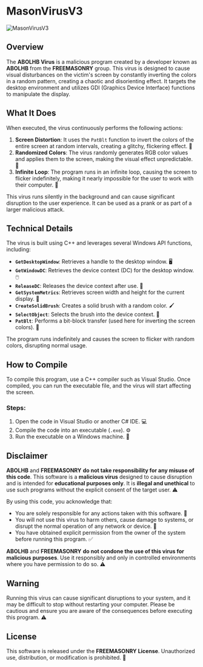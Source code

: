 # MasonVirusV3

![MasonVirusV3](https://i.ibb.co/7K0WY3k/imagge.png)

## Overview

The **ABOLHB Virus** is a malicious program created by a developer known as **ABOLHB** from the **FREEMASONRY** group. This virus is designed to cause visual disturbances on the victim's screen by constantly inverting the colors in a random pattern, creating a chaotic and disorienting effect. It targets the desktop environment and utilizes GDI (Graphics Device Interface) functions to manipulate the display.

## What It Does

When executed, the virus continuously performs the following actions:

1. **Screen Distortion**: It uses the `PatBlt` function to invert the colors of the entire screen at random intervals, creating a glitchy, flickering effect. 🎨
2. **Randomized Colors**: The virus randomly generates RGB color values and applies them to the screen, making the visual effect unpredictable. 🌈
3. **Infinite Loop**: The program runs in an infinite loop, causing the screen to flicker indefinitely, making it nearly impossible for the user to work with their computer. 🔁

This virus runs silently in the background and can cause significant disruption to the user experience. It can be used as a prank or as part of a larger malicious attack.

## Technical Details

The virus is built using C++ and leverages several Windows API functions, including:

- **`GetDesktopWindow`**: Retrieves a handle to the desktop window. 🖥️
- **`GetWindowDC`**: Retrieves the device context (DC) for the desktop window. 🖱️
- **`ReleaseDC`**: Releases the device context after use. 🔄
- **`GetSystemMetrics`**: Retrieves screen width and height for the current display. 📏
- **`CreateSolidBrush`**: Creates a solid brush with a random color. 🖌️
- **`SelectObject`**: Selects the brush into the device context. 🎨
- **`PatBlt`**: Performs a bit-block transfer (used here for inverting the screen colors). 🔲

The program runs indefinitely and causes the screen to flicker with random colors, disrupting normal usage.

## How to Compile

To compile this program, use a C++ compiler such as Visual Studio. Once compiled, you can run the executable file, and the virus will start affecting the screen.

### Steps:
1. Open the code in Visual Studio or another C# IDE. 💻
2. Compile the code into an executable (`.exe`). ⚙️
3. Run the executable on a Windows machine. 🚀

## Disclaimer

**ABOLHB** and **FREEMASONRY** **do not take responsibility for any misuse of this code**. This software is a **malicious virus** designed to cause disruption and is intended for **educational purposes only**. It is **illegal and unethical** to use such programs without the explicit consent of the target user. ⚠️

By using this code, you acknowledge that:

- You are solely responsible for any actions taken with this software. 🛑
- You will not use this virus to harm others, cause damage to systems, or disrupt the normal operation of any network or device. 🚫
- You have obtained explicit permission from the owner of the system before running this program. ✅

**ABOLHB** and **FREEMASONRY** **do not condone the use of this virus for malicious purposes**. Use it responsibly and only in controlled environments where you have permission to do so. ⚠️

## Warning

Running this virus can cause significant disruptions to your system, and it may be difficult to stop without restarting your computer. Please be cautious and ensure you are aware of the consequences before executing this program. ⚠️

## License

This software is released under the **FREEMASONRY License**. Unauthorized use, distribution, or modification is prohibited. 🚫
